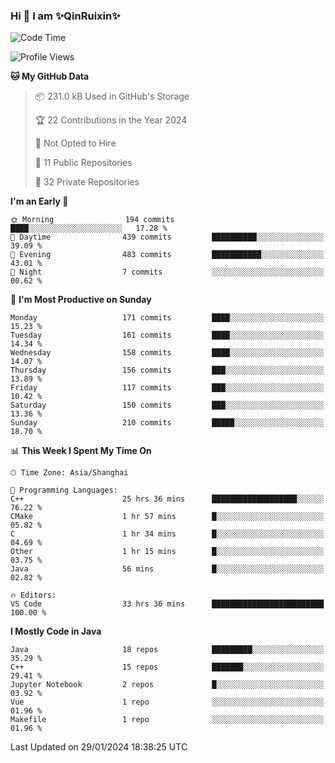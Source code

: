 <!--
**QinRuixin/QinRuixin** is a ✨ _special_ ✨ repository because its `README.md` (this file) appears on your GitHub profile.

Here are some ideas to get you started:

- 🔭 I’m currently working on ...
- 🌱 I’m currently learning ...
- 👯 I’m looking to collaborate on ...
- 🤔 I’m looking for help with ...
- 💬 Ask me about ...
- 📫 How to reach me: ...
- 😄 Pronouns: ...
- ⚡ Fun fact: ...
-->


### Hi 👋 I am ✨QinRuixin✨

<!--START_SECTION:waka-->
![Code Time](http://img.shields.io/badge/Code%20Time-911%20hrs%205%20mins-blue)

![Profile Views](http://img.shields.io/badge/Profile%20Views-1-blue)

**🐱 My GitHub Data** 

> 📦 231.0 kB Used in GitHub's Storage 
 > 
> 🏆 22 Contributions in the Year 2024
 > 
> 🚫 Not Opted to Hire
 > 
> 📜 11 Public Repositories 
 > 
> 🔑 32 Private Repositories 
 > 
**I'm an Early 🐤** 

```text
🌞 Morning                194 commits         ████░░░░░░░░░░░░░░░░░░░░░   17.28 % 
🌆 Daytime                439 commits         ██████████░░░░░░░░░░░░░░░   39.09 % 
🌃 Evening                483 commits         ███████████░░░░░░░░░░░░░░   43.01 % 
🌙 Night                  7 commits           ░░░░░░░░░░░░░░░░░░░░░░░░░   00.62 % 
```
📅 **I'm Most Productive on Sunday** 

```text
Monday                   171 commits         ████░░░░░░░░░░░░░░░░░░░░░   15.23 % 
Tuesday                  161 commits         ████░░░░░░░░░░░░░░░░░░░░░   14.34 % 
Wednesday                158 commits         ████░░░░░░░░░░░░░░░░░░░░░   14.07 % 
Thursday                 156 commits         ███░░░░░░░░░░░░░░░░░░░░░░   13.89 % 
Friday                   117 commits         ███░░░░░░░░░░░░░░░░░░░░░░   10.42 % 
Saturday                 150 commits         ███░░░░░░░░░░░░░░░░░░░░░░   13.36 % 
Sunday                   210 commits         █████░░░░░░░░░░░░░░░░░░░░   18.70 % 
```


📊 **This Week I Spent My Time On** 

```text
🕑︎ Time Zone: Asia/Shanghai

💬 Programming Languages: 
C++                      25 hrs 36 mins      ███████████████████░░░░░░   76.22 % 
CMake                    1 hr 57 mins        █░░░░░░░░░░░░░░░░░░░░░░░░   05.82 % 
C                        1 hr 34 mins        █░░░░░░░░░░░░░░░░░░░░░░░░   04.69 % 
Other                    1 hr 15 mins        █░░░░░░░░░░░░░░░░░░░░░░░░   03.75 % 
Java                     56 mins             █░░░░░░░░░░░░░░░░░░░░░░░░   02.82 % 

🔥 Editors: 
VS Code                  33 hrs 36 mins      █████████████████████████   100.00 % 
```

**I Mostly Code in Java** 

```text
Java                     18 repos            █████████░░░░░░░░░░░░░░░░   35.29 % 
C++                      15 repos            ███████░░░░░░░░░░░░░░░░░░   29.41 % 
Jupyter Notebook         2 repos             █░░░░░░░░░░░░░░░░░░░░░░░░   03.92 % 
Vue                      1 repo              ░░░░░░░░░░░░░░░░░░░░░░░░░   01.96 % 
Makefile                 1 repo              ░░░░░░░░░░░░░░░░░░░░░░░░░   01.96 % 
```




 Last Updated on 29/01/2024 18:38:25 UTC
<!--END_SECTION:waka-->

